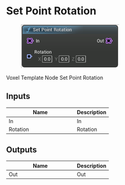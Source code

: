 # Set Point Rotation

<div align="left" data-full-width="false">

<figure><img src="../../../.gitbook/assets/Set_Point_Rotation.png" alt=""><figcaption></figcaption></figure>

</div>

Voxel Template Node Set Point Rotation

## Inputs

<table><thead><tr><th width="170">Name</th><th>Description</th></tr></thead><tbody><tr><td>In</td><td>In</td></tr><tr><td>Rotation</td><td>Rotation</td></tr></tbody></table>

## Outputs

<table><thead><tr><th width="170">Name</th><th>Description</th></tr></thead><tbody><tr><td>Out</td><td>Out</td></tr></tbody></table>
